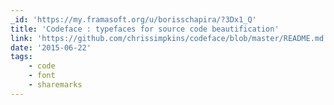 ```yaml
---
_id: 'https://my.framasoft.org/u/borisschapira/?3Dx1_Q'
title: 'Codeface : typefaces for source code beautification'
link: 'https://github.com/chrissimpkins/codeface/blob/master/README.md'
date: '2015-06-22'
tags:
    - code
    - font
    - sharemarks
---
```


<div class="markdown"><p></p></div>
